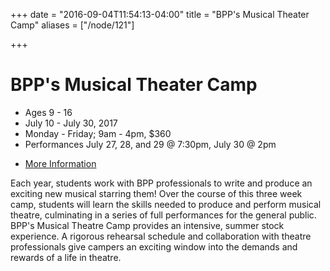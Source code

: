 +++
date = "2016-09-04T11:54:13-04:00"
title = "BPP's Musical Theater Camp"
aliases = ["/node/121"]

+++

# BPP's Musical Theater Camp

* Ages 9 - 16
* July 10 - July 30, 2017
* Monday - Friday; 9am - 4pm, $360
* Performances July 27, 28, and 29 @ 7:30pm, July 30 @ 2pm
<!-- * [Register Today](2016_IvyTech_YouthSummerCamps_Registration_earlyBPP.pdf) -->
* [More Information](mailto:bppwrite@newplays.org)

Each year, students work with BPP professionals to write and produce an exciting new musical starring them! Over the course of this three week camp, students will learn the skills needed to produce and perform musical theatre, culminating in a series of full performances for the general public.
 
BPP's Musical Theatre Camp provides an intensive, summer stock experience. A rigorous rehearsal schedule and collaboration with theatre professionals give campers an exciting window into the demands and rewards of a life in theatre.
